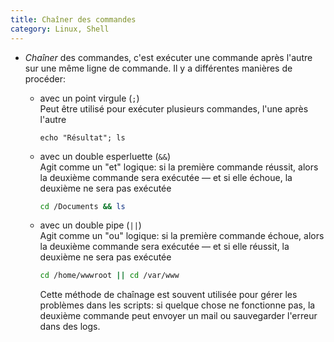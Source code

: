 ```yaml
---
title: Chaîner des commandes
category: Linux, Shell
---
```


* *Chaîner* des commandes, c'est exécuter une commande après l'autre sur une même ligne de commande. Il y a différentes manières de procéder:

  * avec un point virgule (`;`)  
    Peut être utilisé pour exécuter plusieurs commandes, l'une après l'autre

    ```
    echo "Résultat"; ls
    ```

  * avec un double esperluette (`&&`)  
    Agit comme un "et" logique: si la première commande réussit, alors la deuxième commande sera exécutée — et si elle échoue, la deuxième ne sera pas exécutée

    ``` bash
    cd /Documents && ls
    ```

  * avec un double pipe (`||`)  
    Agit comme un "ou" logique: si la première commande échoue, alors la deuxième commande sera exécutée — et si elle réussit, la deuxième ne sera pas exécutée

    ``` bash
    cd /home/wwwroot || cd /var/www
    ```

    Cette méthode de chaînage est souvent utilisée pour gérer les problèmes dans les scripts: si quelque chose ne fonctionne pas, la deuxième commande peut envoyer un mail ou sauvegarder l'erreur dans des logs.
